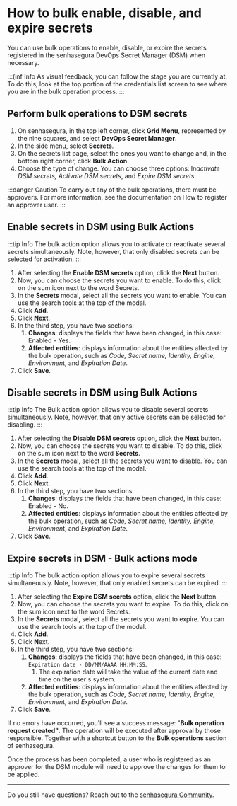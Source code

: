 # How to bulk enable, disable, and expire secrets

You can use bulk operations to enable, disable, or expire the secrets registered in the senhasegura DevOps Secret Manager (DSM) when necessary.

:::(inf Info
As visual feedback, you can follow the stage you are currently at. To do this, look at the top portion of the credentials list screen to see where you are in the bulk operation process.
:::

## Perform bulk operations to DSM secrets

1. On senhasegura, in the top left corner, click **Grid Menu**, represented by the nine squares, and select **DevOps Secret Manager**.
2. In the side menu, select **Secrets**.
3. On the secrets list page, select the ones you want to change and, in the bottom right corner, click **Bulk Action**.
4. Choose the type of change. You can choose three options: I*nactivate DSM secrets, Activate DSM secrets*, and *Expire DSM secrets*.

:::danger Caution
To carry out any of the bulk operations, there must be approvers. For more information, see the documentation on How to register an approver user.
:::

## Enable secrets in DSM using Bulk Actions

:::tip Info
The bulk action option allows you to activate or reactivate several secrets simultaneously. Note, however, that only disabled secrets can be selected for activation.
:::

1. After selecting the **Enable DSM secrets** option, click the **Next** button.
2. Now, you can choose the secrets you want to enable. To do this, click on the sum icon next to the word Secrets.
3. In the **Secrets** modal, select all the secrets you want to enable. You can use the search tools at the top of the modal.
4. Click **Add**.
5. Click **Next**.
6. In the third step, you have two sections:
   1. **Changes**: displays the fields that have been changed, in this case: Enabled - Yes.
   2. **Affected entities**: displays information about the entities affected by the bulk operation, such as *Code, Secret name, Identity, Engine, Environmen*t, and *Expiration Date*.
7. Click **Save**.

## Disable secrets in DSM using Bulk Actions

:::tip Info
The Bulk action option allows you to disable several secrets simultaneously. Note, however, that only active secrets can be selected for disabling.
:::

1. After selecting the **Disable DSM secrets** option, click the **Next** button.
2. Now, you can choose the secrets you want to disable. To do this, click on the sum icon next to the word **Secrets**.
3. In the **Secrets** modal, select all the secrets you want to disable. You can use the search tools at the top of the modal.
4. Click **Add**.
5. Click **Next**.
6. In the third step, you have two sections:
   1. **Changes**: displays the fields that have been changed, in this case: Enabled - No.
   2. **Affected entities**: displays information about the entities affected by the bulk operation, such as *Code, Secret name, Identity, Engine, Environmen*t, and *Expiration Date*.
7. Click **Save**.

## Expire secrets in DSM - Bulk actions mode

:::tip Info
The bulk action option allows you to expire several secrets simultaneously. Note, however, that only enabled secrets can be expired.
:::

1. After selecting the **Expire DSM secrets** option, click the **Next** button.
2. Now, you can choose the secrets you want to expire. To do this, click on the sum icon next to the word Secrets.
3. In the **Secrets** modal, select all the secrets you want to expire. You can use the search tools at the top of the modal.
4. Click **Add**.
5. Click **N**ext.
6. In the third step, you have two sections:
   1. **Changes**: displays the fields that have been changed, in this case: `Expiration date - DD/MM/AAAA HH:MM:SS`.
      1. The expiration date will take the value of the current date and time on the user's system.
   2. **Affected entities**: displays information about the entities affected by the bulk operation, such as *Code, Secret name, Identity, Engine, Environmen*t, and *Expiration Date*.
7. Click **Save**.

If no errors have occurred, you'll see a success message: "**Bulk operation request created"**. The operation will be executed after approval by those responsible. Together with a shortcut button to the **Bulk operations** section of senhasegura.

Once the process has been completed, a user who is registered as an approver for the DSM module will need to approve the changes for them to be applied.

---

Do you still have questions? Reach out to the [senhasegura Community](https://community.senhasegura.io/).
